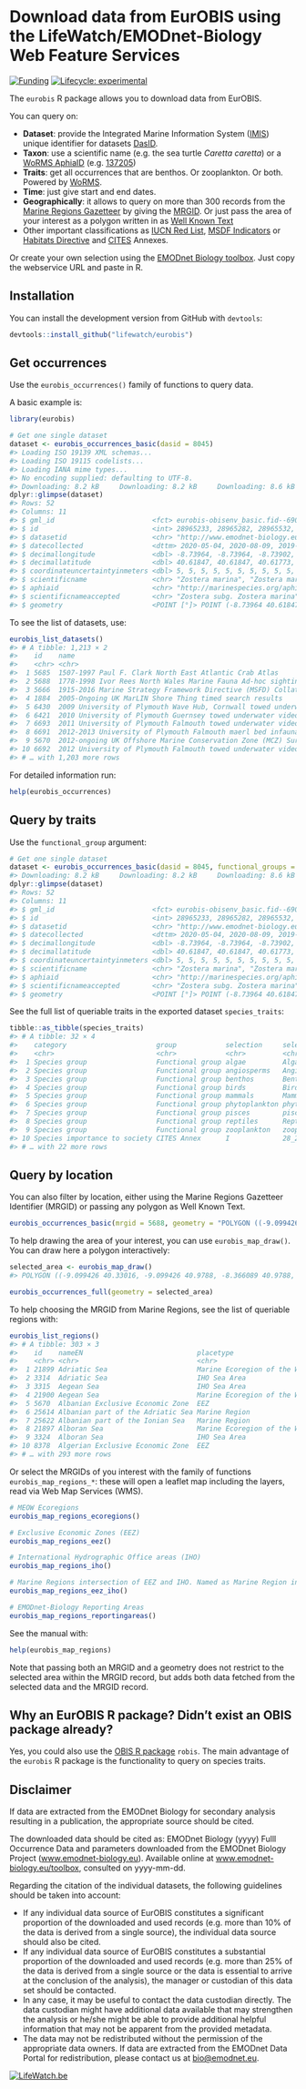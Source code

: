 
<!-- README.md is generated from README.Rmd. Please edit that file -->

# Download data from EurOBIS using the LifeWatch/EMODnet-Biology Web Feature Services

<!-- badges: start -->

[![Funding](https://img.shields.io/static/v1?label=powered+by&message=lifewatch.be&labelColor=1a4e8a&color=f15922)](http://lifewatch.be)
[![Lifecycle:
experimental](https://img.shields.io/badge/lifecycle-experimental-orange.svg)](https://lifecycle.r-lib.org/articles/stages.html#experimental)
<!-- badges: end -->

The `eurobis` R package allows you to download data from EurOBIS.

You can query on:

  - **Dataset**: provide the Integrated Marine Information System
    ([IMIS](https://www.vliz.be/en/integrated-marine-information-system))
    unique identifier for datasets
    [DasID](https://www.vliz.be/imis?page=webservices).
  - **Taxon**: use a scientific name (e.g. the sea turtle *Caretta
    caretta*) or a [WoRMS
    AphiaID](https://www.marinespecies.org/about.php#what_is_aphia)
    (e.g. [137205](https://www.marinespecies.org/aphia.php?p=taxdetails&id=137205))
  - **Traits**: get all occurrences that are benthos. Or zooplankton. Or
    both. Powered by [WoRMS](https://www.marinespecies.org/).
  - **Time**: just give start and end dates.
  - **Geographically**: it allows to query on more than 300 records from
    the [Marine Regions
    Gazetteer](https://marineregions.org/gazetteer.php) by giving the
    [MRGID](https://marineregions.org/mrgid.php). Or just pass the area
    of your interest as a polygon written in as [Well Known
    Text](https://en.wikipedia.org/wiki/Well-known_text_representation_of_geometry)
  - Other important classifications as [IUCN Red
    List](https://www.iucnredlist.org/en), [MSDF
    Indicators](https://msfd.eu/knowseas/guidelines/3-INDICATORS-Guideline.pdf)
    or [Habitats
    Directive](https://ec.europa.eu/environment/nature/conservation/species/habitats_dir_en.htm)
    and [CITES](https://cites.org/eng/app/index.php) Annexes.

Or create your own selection using the [EMODnet Biology
toolbox](http://www.emodnet-biology.eu/toolbox). Just copy the
webservice URL and paste in R.

## Installation

You can install the development version from GitHub with `devtools`:

``` r
devtools::install_github("lifewatch/eurobis")
```

## Get occurrences

Use the `eurobis_occurrences()` family of functions to query data.

A basic example is:

``` r
library(eurobis)

# Get one single dataset
dataset <- eurobis_occurrences_basic(dasid = 8045)
#> Loading ISO 19139 XML schemas...
#> Loading ISO 19115 codelists...
#> Loading IANA mime types...
#> No encoding supplied: defaulting to UTF-8.
#> Downloading: 8.2 kB     Downloading: 8.2 kB     Downloading: 8.6 kB     Downloading: 8.6 kB     Downloading: 8.6 kB     Downloading: 8.6 kB     Downloading: 8.6 kB     Downloading: 8.6 kB     Downloading: 8.6 kB     Downloading: 8.6 kB     Downloading: 540 B     Downloading: 540 B     Downloading: 550 B     Downloading: 550 B     Downloading: 550 B     Downloading: 550 B     Downloading: 1.5 kB     Downloading: 1.5 kB     Downloading: 1.5 kB     Downloading: 1.5 kB     Downloading: 1.5 kB     Downloading: 1.5 kB     Downloading: 1.5 kB     Downloading: 1.5 kB
dplyr::glimpse(dataset)
#> Rows: 52
#> Columns: 11
#> $ gml_id                        <fct> eurobis-obisenv_basic.fid--69058bcf_180a…
#> $ id                            <int> 28965233, 28965282, 28965532, 28965710, …
#> $ datasetid                     <chr> "http://www.emodnet-biology.eu/data-cata…
#> $ datecollected                 <dttm> 2020-05-04, 2020-08-09, 2019-12-12, 202…
#> $ decimallongitude              <dbl> -8.73964, -8.73964, -8.73902, -8.73902, …
#> $ decimallatitude               <dbl> 40.61847, 40.61847, 40.61773, 40.61773, …
#> $ coordinateuncertaintyinmeters <dbl> 5, 5, 5, 5, 5, 5, 5, 5, 5, 5, 5, 5, 5, 5…
#> $ scientificname                <chr> "Zostera marina", "Zostera marina", "Zos…
#> $ aphiaid                       <chr> "http://marinespecies.org/aphia.php?p=ta…
#> $ scientificnameaccepted        <chr> "Zostera subg. Zostera marina", "Zostera…
#> $ geometry                      <POINT [°]> POINT (-8.73964 40.61847), POINT (…
```

To see the list of datasets, use:

``` r
eurobis_list_datasets()
#> # A tibble: 1,213 × 2
#>    id    name                                                                   
#>    <chr> <chr>                                                                  
#>  1 5685  1507-1997 Paul F. Clark North East Atlantic Crab Atlas                 
#>  2 5688  1778-1998 Ivor Rees North Wales Marine Fauna Ad-hoc sightings shore an…
#>  3 5666  1915-2016 Marine Strategy Framework Directive (MSFD) Collation of inva…
#>  4 1884  2005-Ongoing UK MarLIN Shore Thing timed search results                
#>  5 6430  2009 University of Plymouth Wave Hub, Cornwall towed underwater video …
#>  6 6421  2010 University of Plymouth Guernsey towed underwater video benthic su…
#>  7 6693  2011 University of Plymouth Falmouth towed underwater video maerl and …
#>  8 6691  2012-2013 University of Plymouth Falmouth maerl bed infauna and sedime…
#>  9 5670  2012-ongoing UK Offshore Marine Conservation Zone (MCZ) Survey Data    
#> 10 6692  2012 University of Plymouth Falmouth towed underwater video maerl and …
#> # … with 1,203 more rows
```

For detailed information run:

``` r
help(eurobis_occurrences)
```

## Query by traits

Use the `functional_group` argument:

``` r
# Get one single dataset
dataset <- eurobis_occurrences_basic(dasid = 8045, functional_groups = "angiosperms")
#> Downloading: 8.2 kB     Downloading: 8.2 kB     Downloading: 8.6 kB     Downloading: 8.6 kB     Downloading: 8.6 kB     Downloading: 8.6 kB     Downloading: 8.6 kB     Downloading: 8.6 kB     Downloading: 540 B     Downloading: 540 B     Downloading: 550 B     Downloading: 550 B     Downloading: 550 B     Downloading: 550 B     Downloading: 1.5 kB     Downloading: 1.5 kB     Downloading: 1.5 kB     Downloading: 1.5 kB     Downloading: 1.5 kB     Downloading: 1.5 kB
dplyr::glimpse(dataset)
#> Rows: 52
#> Columns: 11
#> $ gml_id                        <fct> eurobis-obisenv_basic.fid--69058bcf_180a…
#> $ id                            <int> 28965233, 28965282, 28965532, 28965710, …
#> $ datasetid                     <chr> "http://www.emodnet-biology.eu/data-cata…
#> $ datecollected                 <dttm> 2020-05-04, 2020-08-09, 2019-12-12, 202…
#> $ decimallongitude              <dbl> -8.73964, -8.73964, -8.73902, -8.73902, …
#> $ decimallatitude               <dbl> 40.61847, 40.61847, 40.61773, 40.61773, …
#> $ coordinateuncertaintyinmeters <dbl> 5, 5, 5, 5, 5, 5, 5, 5, 5, 5, 5, 5, 5, 5…
#> $ scientificname                <chr> "Zostera marina", "Zostera marina", "Zos…
#> $ aphiaid                       <chr> "http://marinespecies.org/aphia.php?p=ta…
#> $ scientificnameaccepted        <chr> "Zostera subg. Zostera marina", "Zostera…
#> $ geometry                      <POINT [°]> POINT (-8.73964 40.61847), POINT (…
```

See the full list of queriable traits in the exported dataset
`species_traits`:

``` r
tibble::as_tibble(species_traits)
#> # A tibble: 32 × 4
#>    category                      group            selection     selectid     
#>    <chr>                         <chr>            <chr>         <chr>        
#>  1 Species group                 Functional group algae         Algae        
#>  2 Species group                 Functional group angiosperms   Angiosperms  
#>  3 Species group                 Functional group benthos       Benthos      
#>  4 Species group                 Functional group birds         Birds        
#>  5 Species group                 Functional group mammals       Mammals      
#>  6 Species group                 Functional group phytoplankton phytoplankton
#>  7 Species group                 Functional group pisces        pisces       
#>  8 Species group                 Functional group reptiles      Reptiles     
#>  9 Species group                 Functional group zooplankton   zooplankton  
#> 10 Species importance to society CITES Annex      I             28_280_0     
#> # … with 22 more rows
```

## Query by location

You can also filter by location, either using the Marine Regions
Gazetteer Identifier (MRGID) or passing any polygon as Well Known Text.

``` r
eurobis_occurrences_basic(mrgid = 5688, geometry = "POLYGON ((-9.099426 40.33016, -9.099426 40.9788, -8.366089 40.9788, -8.366089 40.33016, -9.099426 40.33016))")
```

To help drawing the area of your interest, you can use
`eurobis_map_draw()`. You can draw here a polygon interactively:

``` r
selected_area <- eurobis_map_draw()
#> POLYGON ((-9.099426 40.33016, -9.099426 40.9788, -8.366089 40.9788, -8.366089 40.33016, -9.099426 40.33016))

eurobis_occurrences_full(geometry = selected_area)
```

To help choosing the MRGID from Marine Regions, see the list of
queriable regions with:

``` r
eurobis_list_regions()
#> # A tibble: 303 × 3
#>    id    nameEN                            placetype                           
#>    <chr> <chr>                             <chr>                               
#>  1 21899 Adriatic Sea                      Marine Ecoregion of the World (MEOW)
#>  2 3314  Adriatic Sea                      IHO Sea Area                        
#>  3 3315  Aegean Sea                        IHO Sea Area                        
#>  4 21900 Aegean Sea                        Marine Ecoregion of the World (MEOW)
#>  5 5670  Albanian Exclusive Economic Zone  EEZ                                 
#>  6 25614 Albanian part of the Adriatic Sea Marine Region                       
#>  7 25622 Albanian part of the Ionian Sea   Marine Region                       
#>  8 21897 Alboran Sea                       Marine Ecoregion of the World (MEOW)
#>  9 3324  Alboran Sea                       IHO Sea Area                        
#> 10 8378  Algerian Exclusive Economic Zone  EEZ                                 
#> # … with 293 more rows
```

Or select the MRGIDs of you interest with the family of functions
`eurobis_map_regions_*`: these will open a leaflet map including the
layers, read via Web Map Services (WMS).

``` r
# MEOW Ecoregions
eurobis_map_regions_ecoregions()

# Exclusive Economic Zones (EEZ)
eurobis_map_regions_eez()

# International Hydrographic Office areas (IHO)
eurobis_map_regions_iho()

# Marine Regions intersection of EEZ and IHO. Named as Marine Region in eurobis_list_regions()
eurobis_map_regions_eez_iho()

# EMODnet-Biology Reporting Areas
eurobis_map_regions_reportingareas()
```

See the manual with:

``` r
help(eurobis_map_regions)
```

Note that passing both an MRGID and a geometry does not restrict to the
selected area within the MRGID record, but adds both data fetched from
the selected data and the MRGID record.

## Why an EurOBIS R package? Didn’t exist an OBIS package already?

Yes, you could also use the [OBIS R
package](https://github.com/iobis/robis) `robis`. The main advantage of
the `eurobis` R package is the functionality to query on species traits.

## Disclaimer

If data are extracted from the EMODnet Biology for secondary analysis
resulting in a publication, the appropriate source should be cited.

The downloaded data should be cited as: EMODnet Biology (yyyy) Fulll
Occurrence Data and parameters downloaded from the EMODnet Biology
Project (www.emodnet-biology.eu). Available online at
www.emodnet-biology.eu/toolbox, consulted on yyyy-mm-dd.

Regarding the citation of the individual datasets, the following
guidelines should be taken into account:

  - If any individual data source of EurOBIS constitutes a significant
    proportion of the downloaded and used records (e.g. more than 10% of
    the data is derived from a single source), the individual data
    source should also be cited.
  - If any individual data source of EurOBIS constitutes a substantial
    proportion of the downloaded and used records (e.g. more than 25% of
    the data is derived from a single source or the data is essential to
    arrive at the conclusion of the analysis), the manager or custodian
    of this data set should be contacted.
  - In any case, it may be useful to contact the data custodian
    directly. The data custodian might have additional data available
    that may strengthen the analysis or he/she might be able to provide
    additional helpful information that may not be apparent from the
    provided metadata.
  - The data may not be redistributed without the permission of the
    appropriate data owners. If data are extracted from the EMODnet Data
    Portal for redistribution, please contact us at <bio@emodnet.eu>.

[![LifeWatch.be](https://raw.githubusercontent.com/lifewatch/eurobis/master/fig/LifeWatch_banner_test.PNG)](http://www.lifewatch.be/)
